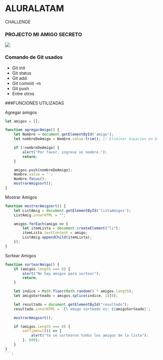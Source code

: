 # ALURALATAM
CHALLENGE
### PROJECTO MI AMIGO SECRETO 
![](https://itconnect.lat/portal/wp-content/uploads/2023/03/Oracle-Next-Education--e1678304093153.png)
### Comando de Git usados 
- Git init
- Git status
- Git add.
- Git commit -m
- Git push
- Entre otros

###FUNCIONES UTILIZADAS


Agregar amigos 

```javascript
let amigos = [];

function agregarAmigo() {
    let Nombre = document.getElementById('amigo');
    let nombreDeAmigo = Nombre.value.trim(); // Eliminar espacios en blanco

    if (!nombreDeAmigo) {
        alert("Por favor, ingrese un nombre.");
        return;
    }

    amigos.push(nombreDeAmigo);
    Nombre.value = '';
    Nombre.focus();
    mostrarAmigsort();
}
```
Mostrar Amigos 
```javascript
function mostrarAmigsort() {
    let ListAmig = document.getElementById('listaAmigos');
    ListAmig.innerHTML = "";

    amigos.forEach(amigo => {
        let itemLista = document.createElement("li");
        itemLista.textContent = amigo;
        ListAmig.appendChild(itemLista);
    });
}
```
Sortear Amigos 
```javascript
function sortearAmigo() {
    if (amigos.length === 0) {
        alert("No hay amigos para sortear");
        return;
    }

    let indice = Math.floor(Math.random() * amigos.length);
    let amigoSorteado = amigos.splice(indice, 1)[0];

    let resultado = document.getElementById("resultado");
    resultado.innerHTML = `El amigo sorteado es: ${amigoSorteado}`;

    mostrarAmigsort();

    if (amigos.length === 0) {
        setTimeout(() => {
            alert("Ya se sortearon todos los amigos de la lista");
        }, 600);
    }
}
```:
